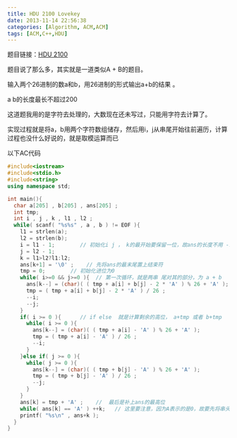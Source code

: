 ```yaml
---
title: HDU 2100 Lovekey
date: 2013-11-14 22:56:38
categories: [Algorithm, ACM,ACM]
tags: [ACM,C++,HDU]
---
```


题目链接：[HDU 2100](http://acm.hdu.edu.cn/showproblem.php?pid=2100)  

题目说了那么多，其实就是一道类似A + B的题目。  

输入两个26进制的数a和b，用26进制的形式输出a+b的结果 。  

a b的长度最长不超过200  

这道题我用的是字符去处理的，大数现在还未写过，只能用字符去计算了。  

实现过程就是将a，b用两个字符数组储存，然后用i，j从串尾开始往前遍历，计算过程也没什么好说的，就是取模运算而已  

以下AC代码  
<!-- more -->
```C++
#include<iostream>
#include<stdio.h>
#include<string>
using namespace std;

int main(){
  char a[205] , b[205] , ans[205] ;
  int tmp;
  int i , j , k , l1 , l2 ;
  while( scanf( "%s%s" , a , b ) != EOF ){
    l1 = strlen(a);
    l2 = strlen(b);
    i = l1 - 1;        // 初始化i j ， k的最开始要保留一位，故ans的长度不用 -1
    j = l2 - 1;
    k = l1>l2?l1:l2;
    ans[k+1] = '\0' ;    // 先将ans的最末尾置上结束符
    tmp = 0;        // 初始化进位为0
    while( i>=0 && j>=0 ){  // 第一次循环，就是两串 尾对其的部分，为 a + b
      ans[k--] = (char)( ( tmp + a[i] + b[j] - 2 * 'A' ) % 26 + 'A' );
      tmp = ( tmp + a[i] + b[j] - 2 * 'A' ) / 26 ;
      --i;
      --j;
    }
    if( i >= 0 ){      // if else  就是计算剩余的高位， a+tmp 或者 b+tmp
      while( i >= 0 ){
        ans[k--] = (char)( ( tmp + a[i] - 'A' ) % 26 + 'A' );
        tmp = ( tmp + a[i] - 'A' ) / 26 ;
        --i;
      }
    }else if( j >= 0 ){
      while( j >= 0 ){
        ans[k--] = (char)( ( tmp + b[j] - 'A' ) % 26 + 'A' );
        tmp = ( tmp + b[j] - 'A' ) / 26 ;
        --j;
      }
    }
    ans[k] = tmp + 'A' ;    //  最后是补上ans的最高位
    while( ans[k] == 'A' ) ++k;   // 这里要注意，因为A表示的是0，故要先将串头的A都去掉再输出ans
    printf( "%s\n" , ans+k );
  }
}
```
